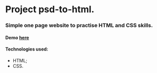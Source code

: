 #  Project psd-to-html.

###  Simple one page website to practise HTML and CSS skills.

#### Demo [here](https://codeitsmyjob.github.io/psd-to-html/)

####  Technologies used:
-  HTML;
-  CSS.
